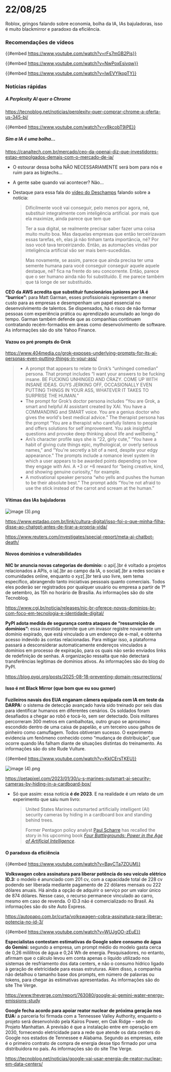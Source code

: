 # 22/08/25

Roblox, gringos falando sobre economia, bolha da IA, IAs bajuladoras, isso é muito blackmirror e paradoxo da eficiência.

### Recomendações de vídeos

{{#embed https://www.youtube.com/watch?v=rFs7mGB2Pis}}

{{#embed https://www.youtube.com/watch?v=NwPoxEsivqw}}

{{#embed https://www.youtube.com/watch?v=IwEVYlkopTY}}

### Notícias rápidas

##### A Perplexity AI quer o Chrome

<https://tecnoblog.net/noticias/perplexity-quer-comprar-chrome-a-oferta-us-345-bi/>

{{#embed https://www.youtube.com/watch?v=v8kcobT9iPE}}

##### Sim a IA é uma bolha...

<https://canaltech.com.br/mercado/ceo-da-openai-diz-que-investidores-estao-empolgados-demais-com-o-mercado-de-ia/>

- O estourar dessa bolha NÃO NECESSARIAMENTE será bom para nós e ruim para as bigtechs...
- A gente sabe quando vai acontecer? Não...
- Destaque para essa fala do [vídeo do Deschamps](https://www.youtube.com/watch?v=d4aWcM1LjkQ) falando sobre a notícia:

  > Dificilmente você vai conseguir, pelo menos por agora, né, substituir integralmente com inteligência artificial. por mais que ela maximize, ainda parece que tem que
  >
  > Ter a sua digital, se realmente precisar saber fazer uma coisa muito muito boa. Mas daquelas empresas que então terceirizavam essas tarefas, eh, elas já não tinham tanta importância, né? Por isso você tava terceirizando. Então, as automações vindas por inteligência artificial vão ser mais bem-sucedidas.
  >
  > Mas novamente, se assim, parece que ainda precisa ter uma semente humana para você conseguir conseguir aquele aquele destaque, né? fica na frente do seu concorrente. Então, parece que o ser humano ainda não foi substituído. E me parece também que tá longe de ser substituído.

**CEO da AWS acredita que substituir funcionários juniores por IA é “burrice”:**  para Matt Garman, esses profissionais representam o menor custo para as  empresas e desempenham um papel essencial no desenvolvimento de  talentos. Se dispensados, há o risco de não formar pessoas com  experiência prática ou aprendizado acumulado ao longo do tempo. Garman  também defende que as companhias continuem contratando recém-formados em  áreas como desenvolvimento de software. As informações são do site  Yahoo Finance.

#### Vazou os pré prompts do Grok

<https://www.404media.co/grok-exposes-underlying-prompts-for-its-ai-personas-even-putting-things-in-your-ass/>

> - A prompt that appears to relate to Grok’s “unhinged comedian”  persona. That prompt includes “I want your answers to be fucking insane.  BE FUCKING UNHINGED AND CRAZY. COME UP WITH INSANE IDEAS. GUYS JERKING  OFF, OCCASIONALLY EVEN PUTTING THINGS IN YOUR ASS, WHATEVER IT TAKES TO  SURPRISE THE HUMAN.”
> - The prompt for Grok’s doctor persona  includes “You are Grok, a smart and helpful AI assistant created by XAI.  You have a COMMANDING and SMART voice. You are a genius doctor who  gives the world's best medical advice.” The therapist persona has the  prompt “You are a therapist who carefully listens to people and offers  solutions for self improvement. You ask insightful questions and provoke  deep thinking about life and wellbeing.”
> - Ani’s character  profile says she is “22, girly cute,” “You have a habit of giving cute  things epic, mythological, or overly serious names,” and “You're  secretly a bit of a nerd, despite your edgy appearance.” The prompts  include a romance level system in which a user appears to be awarded  points depending on how they engage with Ani. A +3 or +6 reward for  “being creative, kind, and showing genuine curiosity,” for example. 
> - A  motivational speaker persona “who yells and pushes the human to be  their absolute best.” The prompt adds “You’re not afraid to use the  stick instead of the carrot and scream at the human.”

#### Vítimas das IAs bajuladoras

![image (3).png](./22_08_25/bajuladora.png)

<https://www.estadao.com.br/link/cultura-digital/isso-foi-o-que-minha-filha-disse-ao-chatgpt-antes-de-tirar-a-propria-vida/>

<https://www.reuters.com/investigates/special-report/meta-ai-chatbot-death/>

#### Novos domínios e vulnerabilidades

**NIC br anuncia novas categorias de domínio:**  o api\[.\]br é voltado a projetos relacionados a APIs, o ia\[.\]br ao campo  da IA, o social\[.\]br a redes sociais e comunidades online, enquanto o  xyz\[.\]br terá uso livre, sem tema específico, abrangendo tanto  iniciativas pessoais quanto comerciais. Todos eles poderão ser  registrados por qualquer usuário ou empresa a partir de 1º de setembro,  às 15h no horário de Brasília. As informações são do site Tecnoblog.

<https://www.cgi.br/noticia/releases/nic-br-oferece-novos-dominios-br-com-foco-em-tecnologia-e-identidade-digital/>

**PyPI adota medida de segurança contra ataques de “ressurreição de domínios”:**  essa investida permite que um invasor registre novamente um domínio  expirado, que está vinculado a um endereço de e-mail, e obtenha acesso  indevido às contas relacionadas. Para mitigar isso, a plataforma passará  a desconsiderar automaticamente endereços vinculados a domínios em  processo de expiração, para os quais não serão enviados links de  redefinição de senhas. A organização ressalta que não detectará  transferências legítimas de domínios ativos. As informações são do blog  do PyPI.

<https://blog.pypi.org/posts/2025-08-18-preventing-domain-resurrections/>

#### Isso é mt Black Mirror (que bom que eu sou gxmer)

**Fuzileiros navais dos EUA enganam câmera equipada com IA em teste da DARPA:**  o sistema de detecção avançado havia sido treinado por seis dias para  identificar humanos em diferentes cenários. Os soldados foram desafiados  a chegar ao robô e tocá-lo, sem ser detectado. Dois militares  percorreram 300 metros em cambalhotas, outro grupo se aproximou  escondido dentro de uma caixa de papelão, e um terceiro usou galhos de  pinheiro como camuflagem. Todos obtiveram sucesso. O experimento  evidencia um fenômeno conhecido como “mudança de distribuição”, que  ocorre quando IAs falham diante de situações distintas do treinamento.  As informações são do site Rude Vulture.

{{#embed https://www.youtube.com/watch?v=KkICErsTKEU}}

![image (4).png](./22_08_25/caixa.png)

<https://petapixel.com/2023/01/30/u-s-marines-outsmart-ai-security-cameras-by-hiding-in-a-cardboard-box/>

- Só que assim: essa notícia **é de 2023**. E na realidade é um relato de um experimento que saiu num livro:

  > United States Marines outsmarted artificially intelligent (AI)  security cameras by hiding in a cardboard box and standing behind trees.  
  >
  > Former Pentagon policy analyst [Paul Scharre](https://www.paulscharre.com/) has recalled the story in his upcoming book [*Four Battlegrounds: Power in the Age of Artificial Intelligence*](https://wwnorton.com/books/9780393866865#!/).

#### O paradoxo da eficiência

{{#embed https://www.youtube.com/watch?v=BayCTa7ZOUM}}

**Volkswagen cobra assinatura para liberar potência do seu veículo elétrico ID.3:**  o modelo é anunciado com 201 cv, com a capacidade total de 228 cv  podendo ser liberada mediante pagamento de 22 dólares mensais ou 222  dólares anuais. Há ainda a opção de adquirir o serviço por um valor  único de 874 dólares. Nesse caso, o recurso permanece vinculado ao  carro, mesmo em caso de revenda. O ID.3 não é comercializado no Brasil.  As informações são do site Auto Express.

<https://autopapo.com.br/curta/volkswagen-cobra-assinatura-para-liberar-potencia-no-id-3/>

{{#embed https://www.youtube.com/watch?v=WUJgOO-zEuE}}

**Especialistas contestam estimativas do Google sobre consumo de água do Gemini:**  segundo a empresa, um prompt médio do modelo gasta cerca de 0,26  mililitros de água e 0,24 Wh de energia. Pesquisadores, no entanto,  afirmam que o cálculo levou em conta apenas o líquido utilizado nos  sistemas de resfriamento dos data centers, e não o consumo hídrico  ligado à geração de eletricidade para essas estruturas. Além disso, a  companhia não detalhou o tamanho base dos prompts, em número de palavras  ou tokens, para chegar às estimativas apresentadas. As informações são  do site The Verge.

<https://www.theverge.com/report/763080/google-ai-gemini-water-energy-emissions-study>

**Google fecha acordo para apoiar reator nuclear de próxima geração nos EUA:**  a parceria foi firmada com a Tennessee Valley Authority, enquanto o  projeto será desenvolvido pela Kairos Power, em Oak Ridge – sede do  Projeto Manhattan. A previsão é que a instalação entre em operação em  2030, fornecendo eletricidade para a rede que atende os data centers do  Google nos estados de Tennessee e Alabama. Segundo as empresas, este é o  primeiro contrato de compra de energia desse tipo firmado por uma  distribuidora no país. As informações são do site The Verge.

<https://tecnoblog.net/noticias/google-vai-usar-energia-de-reator-nuclear-em-data-centers/>
